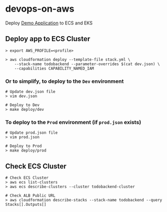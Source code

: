 # devops-on-aws

Deploy [Demo Application](https://github.com/davidlu1001/aws_devops_todo/tree/final) to ECS and EKS

## Deploy app to ECS Cluster

```
> export AWS_PROFILE=<profile>   

> aws cloudformation deploy --template-file stack.yml \
	--stack-name todobackend --parameter-overrides $(cat dev.json) \
	--capabilities CAPABILITY_NAMED_IAM
```
### Or to simplify, to deploy to the `Dev` environment
```
# Update dev.json file
> vim dev.json

# Deploy to Dev
> make deploy/dev
```

### To deploy to the `Prod` environment (if `prod.json` exists)
```
# Update prod.json file
> vim prod.json

# Deploy to Prod
> make deploy/prod
```

## Check ECS Cluster
```
# Check ECS Cluster
> aws ecs list-clusters
> aws ecs describe-clusters --cluster todobackend-cluster

# Check ALB Public URL
> aws cloudformation describe-stacks --stack-name todobackend --query
Stacks[].Outputs[]
```